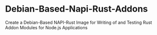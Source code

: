 # Debian-Based-Napi-Rust-Addons
Create a Debian-Based NAPI-Rust Image for Writing of and Testing Rust Addon Modules for Node.js Applications
